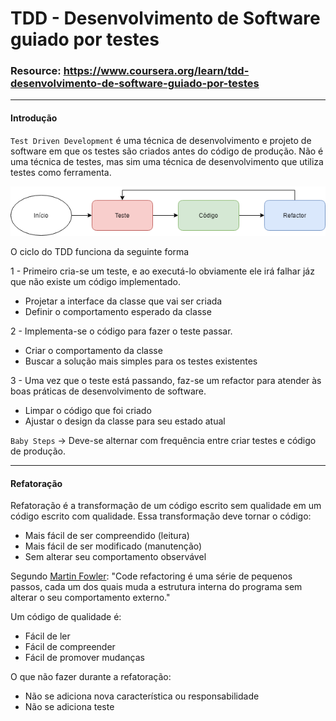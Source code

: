 # TDD - Desenvolvimento de Software guiado por testes

### Resource: https://www.coursera.org/learn/tdd-desenvolvimento-de-software-guiado-por-testes

***

#### Introdução

`Test Driven Development` é uma técnica de desenvolvimento e projeto de software em que os testes são criados antes do código de produção. Não é uma técnica de testes, mas sim uma técnica de desenvolvimento que utiliza testes como ferramenta.

![Ciclo do TDD](/Images/TDD/tdd.png)

O ciclo do TDD funciona da seguinte forma

1 - Primeiro cria-se um teste, e ao executá-lo obviamente ele irá falhar jáz que não existe um código implementado.

* Projetar a interface da classe que vai ser criada
* Definir o comportamento esperado da classe

2 - Implementa-se o código para fazer o teste passar.

* Criar o comportamento da classe
* Buscar a solução mais simples para os testes existentes

3 - Uma vez que o teste está passando, faz-se um refactor para atender às boas práticas de desenvolvimento de software.

* Limpar o código que foi criado
* Ajustar o design da classe para seu estado atual

`Baby Steps` -> Deve-se alternar com frequência entre criar testes e código de produção.

***

#### Refatoração

Refatoração é a transformação de um código escrito sem qualidade em um código escrito com qualidade. Essa transformação deve tornar o código:

* Mais fácil de ser compreendido (leitura)
* Mais fácil de ser modificado (manutenção)
* Sem alterar seu comportamento observável

Segundo [Martin Fowler](https://pt.wikipedia.org/wiki/Martin_Fowler): "Code refactoring é uma série de pequenos passos, cada um dos quais muda a estrutura interna do programa sem alterar o seu comportamento externo."

Um código de qualidade é:

* Fácil de ler
* Fácil de compreender
* Fácil de promover mudanças

O que não fazer durante a refatoração:

* Não se adiciona nova característica ou responsabilidade
* Não se adiciona teste

